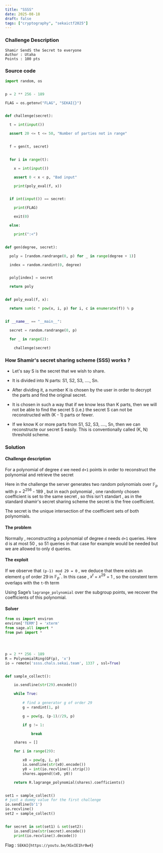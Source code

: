 ```yaml
---
title: "SSSS"
date: 2025-08-18
draft: false
tags: ["cryptography", "sekaictf2025"]
---
```


### Challenge Description 
    Shamir SendS the Secret to everyone
    Author : Utaha
    Points : 100 pts

### Source code 
```python
import random, os


p = 2 ** 256 - 189

FLAG = os.getenv("FLAG", "SEKAI{}")


def challenge(secret):

  t = int(input())

  assert 20 <= t <= 50, "Number of parties not in range"


  f = gen(t, secret)


  for i in range(t):

    x = int(input())

    assert 0 < x < p, "Bad input"

    print(poly_eval(f, x))


  if int(input()) == secret:

    print(FLAG)

    exit(0)

  else:

    print(":<")


def gen(degree, secret):

  poly = [random.randrange(0, p) for _ in range(degree + 1)]

  index = random.randint(0, degree)


  poly[index] = secret

  return poly


def poly_eval(f, x):

  return sum(c * pow(x, i, p) for i, c in enumerate(f)) % p


if __name__ == "__main__":

  secret = random.randrange(0, p)

  for _ in range(2):

    challenge(secret)
```

### How Shamir's secret sharing scheme (SSS) works ?

- Let's say S is the secret that we wish to share.

- It is divided into N parts: S1, S2, S3, ...., Sn.

- After dividing it, a number K is chosen by the user in order to decrypt the parts and find the original secret.

- It is chosen in such a way that if we know less than K parts, then we will not be able to find the secret S (i.e.) the secret S can not be reconstructed with (K - 1) parts or fewer.

- If we know K or more parts from S1, S2, S3, ...., Sn, then we can reconstructe our secret S easily. This is conventionally called (K, N) threshold scheme.

### Solution 

#### Challenge description
For a polynomial of degree `d` we need `d+1` points in order to reconstruct the polynomial and retrieve the secret

Here in the challenge the server generates two random polynomials over $\mathbb{F}_p$ with p = $2^{256}$ - 189 , but in each polynomial , one randomly chosen coefficient is set to the same secret , so this isn't standart , as in the standard shamir's secret sharing scheme the secret is the free coefficient.

The secret is the unique intersection of the coefficient sets of both polynomials.

#### The problem

Normally , reconstructing a polynomial of degree `d` needs `d+1` queries. Here d is at most 50 , so 51 queries in that case for example  would be needed but we are allowed to only d queries.

#### The exploit

If we observe that `(p-1) mod 29 = 0` , we deduce that there exists an element `g` of order 29 in $\mathbb{F}_p^*$. In this case , $x^{t}$ = $x^{29}$ = 1 , so the constent term overlaps with the  `t`-th term

Using Sage’s `lagrange_polynomial` over the subgroup points, we recover the coefficients of this polynomial.

#### Solver
```python
from os import environ
environ['TERM'] = 'xterm'
from sage.all import *
from pwn import *




p = 2 ** 256 - 189
R = PolynomialRing(GF(p), 'x')
io = remote('ssss.chals.sekai.team', 1337 , ssl=True)


def sample_collect():

    io.sendline(str(29).encode())

    while True:
    
        # find a generator g of order 29
        g = randint(1, p)

        g = pow(g, (p-1)//29, p)

        if g != 1:

            break

    shares = []

    for i in range(29):

        x0 = pow(g, i, p)
        io.sendline(str(x0).encode())
        y0 = int(io.recvline().strip())
        shares.append((x0, y0))

    return R.lagrange_polynomial(shares).coefficients()


set1 = sample_collect()
# just a dummy value for the first challenge
io.sendline(b'1')
io.recvline()
set2 = sample_collect()


for secret in set(set1) & set(set2):
    io.sendline(str(secret).encode())
    print(io.recvline().decode())
```

Flag : `SEKAI{https://youtu.be/XGxIE1hr0w4}`